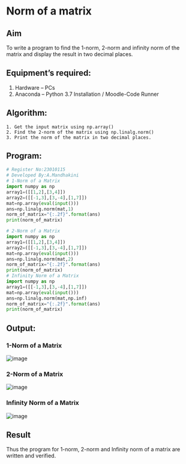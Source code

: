 # Norm of a matrix
## Aim
To write a program to find the 1-norm, 2-norm and infinity norm of the matrix and display the result in two decimal places.
## Equipment’s required:
1.	Hardware – PCs
2.	Anaconda – Python 3.7 Installation / Moodle-Code Runner
## Algorithm:
	1. Get the input matrix using np.array()   
    2. Find the 2-norm of the matrix using np.linalg.norm()
	3. Print the norm of the matrix in two decimal places.
## Program:
```Python
# Register No:23010115
# Developed By:A.Mandhakini
# 1-Norm of a Matrix
import numpy as np
array1=([[1,2],[3,4]])
array2=([[-1,3],[3,-4],[1,7]])
mat=np.array(eval(input()))
ans=np.linalg.norm(mat,1)
norm_of_matrix="{:.2f}".format(ans)
print(norm_of_matrix)

# 2-Norm of a Matrix
import numpy as np
array1=([[1,2],[3,4]])
array2=([[-1,3],[3,-4],[1,7]])
mat=np.array(eval(input()))
ans=np.linalg.norm(mat,2)
norm_of_matrix="{:.2f}".format(ans)
print(norm_of_matrix)
# Infinity Norm of a Matrix
import numpy as np
array1=([[-1,3],[3,-4],[1,7]])
mat=np.array(eval(input()))
ans=np.linalg.norm(mat,np.inf)
norm_of_matrix="{:.2f}".format(ans)
print(norm_of_matrix)
```
## Output:
### 1-Norm of a Matrix
![image](https://github.com/MandhakiniA/Norm-of-a-matrix/assets/150005194/14f558f7-2161-4892-8571-447b474e261e)
### 2-Norm of a Matrix
![image](https://github.com/MandhakiniA/Norm-of-a-matrix/assets/150005194/1439f394-1381-4ca1-9427-464527254239)

### Infinity Norm of a Matrix
![image](https://github.com/MandhakiniA/Norm-of-a-matrix/assets/150005194/727798d7-8799-4d51-8038-b90e6532fe5f)

## Result
Thus the program for 1-norm, 2-norm and Infinity norm of a matrix are written and verified.
